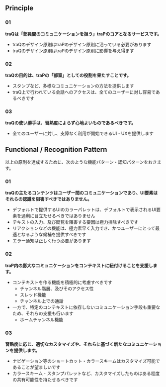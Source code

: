 ## Principle
### 01
**traQは「部員間のコミュニケーションを担う」traPのコアとなるサービスです。**
- traQのデザイン原則はtraPのデザイン原則に沿っている必要があります
- traQのデザイン原則はtraPのデザイン原則に影響を与え得ます

### 02
**traQの目的は、traPの「部室」としての役割を果たすことです。**
- スタンプなど、多様なコミュニケーションの方法を提供します
- traQ上で行われている会話へのアクセスは、全てのユーザーに対し容易であるべきです

### 03
**traQの使い勝手は、習熟度によらず心地よいものであるべきです。**
- 全てのユーザーに対し、支障なく利用が開始できるUI・UXを提供します

## Functional / Recognition Pattern
以上の原則を達成するために、次のような機能パターン・認知パターンをおきます。

### 01
**traQの主たるコンテンツはユーザー間のコミュニケーションであり、UI要素はそれらの認識を阻害すべきではありません。**
- デフォルトで提供するUIのカラーパレットは、デフォルトで表示されるUI要素を過剰に目立たせるべきではありません
- テキストの入力、及び閲覧を阻害する要因は極力排除すべきです
- リアクションなどの機能は、極力素早く入力でき、かつユーザーにとって最適となるような候補を提供すべきです
- エラー通知は正しく行う必要があります

### 02
**traP内の膨大なコミュニケーションをコンテキストに紐付けることを支援します。**
- コンテキストを作る機能を積極的に考慮すべきです
    - チャンネル階層、及びそのアクセス性
    - スレッド機能
    - チャンネル上での通話
- 一方で、特定のコンテキストに依存しないコミュニケーション手段も重要なため、それらの支援も行います
    - ホームチャンネル機能

### 03
**習熟度に応じ、適切なカスタマイズや、それらに基づく新たなコミュニケーションを提供します。**
- ナビゲーション等のショートカット・カラースキームはカスタマイズ可能であることが望ましいです
- カラースキーム・スタンプパレットなど、カスタマイズしたものはある程度の共有可能性を持たせるべきです
